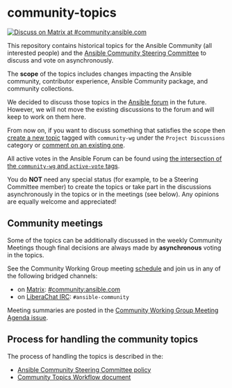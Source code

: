 # community-topics

[![Discuss on Matrix at #community:ansible.com](https://img.shields.io/matrix/community:ansible.com.svg?server_fqdn=ansible-accounts.ems.host&label=Discuss%20on%20Matrix%20at%20%23community:ansible.com&logo=matrix)](https://matrix.to/#/#community:ansible.com)

This repository contains historical topics for the Ansible Community (all interested people) and the [Ansible Community Steering Committee](https://docs.ansible.com/ansible/devel/community/steering/community_steering_committee.html) to discuss and vote on asynchronously.

The **scope** of the topics includes changes impacting the Ansible community, contributor experience, Ansible Community package, and community collections.

We decided to discuss those topics in the [Ansible forum](https://forum.ansible.com) in the future. However, we will not move the existing discussions to the forum and will keep to work on them here.

From now on, if you want to discuss something that satisfies the scope then [create a new topic](https://forum.ansible.com/new-topic?category=project&tags=community-wg) tagged with `community-wg` under the `Project Discussions` category or [comment on an existing one](https://forum.ansible.com/tags/c/project/7/community-wg).

All active votes in the Ansible Forum can be found using [the intersection of the `community-wg` and `active-vote` tags](https://forum.ansible.com/tags/intersection/community-wg/active-vote).

You do **NOT** need any special status (for example, to be a Steering Committee member) to create the topics or take part in the discussions asynchronously in the topics or in the meetings (see below). Any opinions are equally welcome and appreciated!

## Community meetings

Some of the topics can be additionally discussed in the weekly Community Meetings though final decisions are always made by **asynchronous** voting in the topics.

See the Community Working Group meeting [schedule](https://github.com/ansible/community/blob/main/meetings/README.md#wednesdays) and join us in any of the following bridged channels:
* on [Matrix](https://docs.ansible.com/ansible/latest/community/communication.html#ansible-community-on-matrix): [#community:ansible.com](https://matrix.to/#/#community:ansible.com)
* on [LiberaChat IRC](https://docs.ansible.com/ansible/latest/community/communication.html#ansible-community-on-irc): `#ansible-community`

Meeting summaries are posted in the [Community Working Group Meeting Agenda issue](https://github.com/ansible/community/issues?q=is%3Aopen+label%3Ameeting_agenda+label%3Acommunity+label%3Acontributor_experience).

## Process for handling the community topics

The process of handling the topics is described in the:
* [Ansible Community Steering Committee policy](https://docs.ansible.com/ansible/devel/community/steering/community_steering_committee.html)
* [Community Topics Workflow document](https://github.com/ansible-community/community-topics/blob/main/community_topics_workflow.md)

